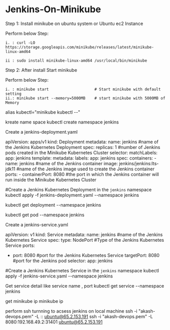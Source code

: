 # Jenkins-On-Minikube



Step 1: Install minikube on ubuntu system  or  Ubuntu ec2  Instance

  Perform below Step:

    i. : curl -LO https://storage.googleapis.com/minikube/releases/latest/minikube-linux-amd64

    ii : sudo install minikube-linux-amd64 /usr/local/bin/minikube

Step 2: After install Start minikube 

  Perform below Step:
  
    i. : minikube start                    # Start minikube with default setting
    ii.: minikube start --memory=5000MB    # start minikube with 5000MB of Memory 


alias kubectl="minikube kubectl --"

kreate name space 
kubectl create namespace jenkins


Create a jenkins-deployment.yaml

apiVersion: apps/v1
kind: Deployment
metadata:
  name: jenkins #name of the Jenkins Kubernetes Deployment
spec:
  replicas: 1 #number of Jenkins pods created in the Minikube Kubernetes Cluster
  selector:
    matchLabels:
      app: jenkins
  template:
    metadata:
      labels:
        app: jenkins
    spec:
      containers:
      - name: jenkins #name of the Jenkins container
        image: jenkins/jenkins:lts-jdk11 #name of the Jenkins image used to create the Jenkins container
        ports:
        - containerPort: 8080 #the port in which the Jenkins container will run inside the Minikube Kubernetes Cluster



#Create a Jenkins Kubernetes Deployment in the `jenkins` namespace
kubectl apply -f jenkins-deployment.yaml --namespace jenkins

kubectl get deployment --namespace jenkins

kubectl get pod --namespace jenkins

Create a jenkins-service.yaml

apiVersion: v1
kind: Service
metadata:
  name: jenkins #name of the Jenkins Kubernetes Service
spec:
  type: NodePort #Type of the Jenkins Kubernetes Service
  ports:
  - port: 8080 #port for the Jenkins Kubernetes Service
    targetPort: 8080 #port for the Jenkins pod
  selector:
    app: jenkins

#Create a Jenkins Kubernetes Service in the `jenkins` namespace
kubectl apply -f jenkins-service.yaml --namespace jenkins

Get service detail like service name , port
kubectl get service --namespace jenkins

get minikube ip 
minikube ip


perform ssh turnning to acsess jenkins on local machine
ssh -i "akash-devops.pem" -L <local port>:<minikube ip>:<service NodePort> ubuntu@65.2.153.191
ssh -i "akash-devops.pem" -L 8080:192.168.49.2:31401 ubuntu@65.2.153.191
